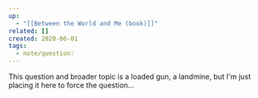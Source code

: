```yaml
---
up:
  - "[[Between the World and Me (book)]]"
related: []
created: 2020-06-01
tags:
  - note/question❔
---
```

This question and broader topic is a loaded gun, a landmine, but I'm just placing it here to force the question...